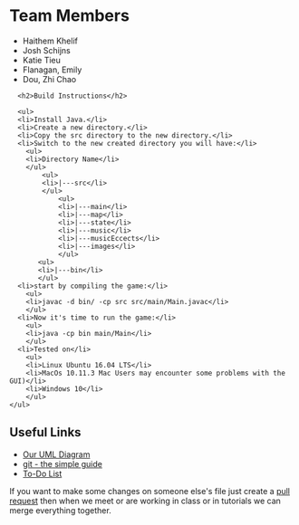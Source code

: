 <html>
<body>
<div class="position_text">
    <h1>Team Members</h1>
    <ul>
      <li>Haithem Khelif</li>
      <li>Josh Schijns</li>
      <li>Katie Tieu</li>
      <li>Flanagan, Emily</li>
      <li>Dou, Zhi Chao</li>
    </ul>
      
      <h2>Build Instructions</h2>
      
      <ul>
      <li>Install Java.</li>
      <li>Create a new directory.</li>
      <li>Copy the src directory to the new directory.</li>
      <li>Switch to the new created directory you will have:</li>
        <ul>
        <li>Directory Name</li>
        </ul>
            <ul>
            <li>|---src</li>
            </ul>
                <ul>
                <li>|---main</li>
                <li>|---map</li>
                <li>|---state</li>
                <li>|---music</li>
                <li>|---musicEccects</li>
                <li>|---images</li>
                </ul>
           <ul>
           <li>|---bin</li>
           </ul>
      <li>start by compiling the game:</li>
        <ul>
        <li>javac -d bin/ -cp src src/main/Main.javac</li>
        </ul>
      <li>Now it's time to run the game:</li>
        <ul>
        <li>java -cp bin main/Main</li>
        </ul>
      <li>Tested on</li>
        <ul>
        <li>Linux Ubuntu 16.04 LTS</li>
        <li>MacOs 10.11.3 Mac Users may encounter some problems with the GUI)</li>
        <li>Windows 10</li>
        </ul>
    </ul>
</div>
<div2>
    <h2>Useful Links</h2>
    <ul>
      <li><a href = "https://drive.google.com/file/d/0B-7YCfsgJak_X1NHQWMyWm1oWVE/view?usp=sharing" >Our UML Diagram
      </a></li>
      <li><a href = "http://rogerdudler.github.io/git-guide/" >git - the simple guide </a></li>
       <li><a href = "https://docs.google.com/spreadsheets/d/1qvakiPCu_MMqP5uAESXwa_ICUiv4Z0qdigGe5DIoIKQ/edit#gid=0" >To-Do List </a></li>
    </ul>
</div2>
<div3>
  <p> If you want to make some changes on someone else's file just create a <a href = "https://help.github.com/articles/creating-a-pull-request/" >pull request</a> then when we meet or are working in class or in tutorials we can merge everything together.</p>
</div3>
</body>
</html>

